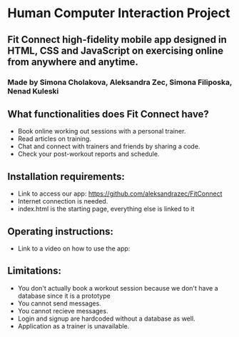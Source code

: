 # Human Computer Interaction Project

## Fit Connect high-fidelity mobile app designed in HTML, CSS and JavaScript on exercising online from anywhere and anytime. 

### Made by Simona Cholakova, Aleksandra Zec, Simona Filiposka, Nenad Kuleski       

## What functionalities does Fit Connect have?
- Book online working out sessions with a personal trainer.
- Read articles on training.
- Chat and connect with trainers and friends by sharing a code.
- Check your post-workout reports and schedule.

## Installation requirements:
- Link to access our app: https://github.com/aleksandrazec/FitConnect
- Internet connection is needed.
- index.html is the starting page, everything else is linked to it

## Operating instructions: 
- Link to a video on how to use the app: 

## Limitations:
- You don't actually book a workout session because we don't have a database since it is a prototype
- You cannot send messages.
- You cannot recieve messages.
- Login and signup are hardcoded without a database as well.
- Application as a trainer is unavailable.







                                     
